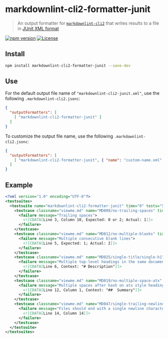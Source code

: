 # markdownlint-cli2-formatter-junit

> An output formatter for [`markdownlint-cli2`][markdownlint-cli2] that writes
> results to a file in [JUnit XML format][junit-format]

[![npm version][npm-image]][npm-url]
[![License][license-image]][license-url]

## Install

```bash
npm install markdownlint-cli2-formatter-junit --save-dev
```

## Use

For the default output file name of `"markdownlint-cli2-junit.xml"`, use
the following `.markdownlint-cli2.jsonc`:

```json
{
  "outputFormatters": [
    [ "markdownlint-cli2-formatter-junit" ]
  ]
}
```

To customize the output file name, use the following `.markdownlint-cli2.jsonc`:

```json
{
  "outputFormatters": [
    [ "markdownlint-cli2-formatter-junit", { "name": "custom-name.xml" } ]
  ]
}
```

## Example

```xml
<?xml version="1.0" encoding="UTF-8"?>
<testsuites>
  <testsuite name="markdownlint-cli2-formatter-junit" time="0" tests="5" failures="5" errors="0" skipped="0">
    <testcase classname="viewme.md" name="MD009/no-trailing-spaces" time="0">
      <failure message="Trailing spaces">
        <![CDATA[Line 3, Column 10, Expected: 0 or 2; Actual: 1]]>
      </failure>
    </testcase>
    <testcase classname="viewme.md" name="MD012/no-multiple-blanks" time="0">
      <failure message="Multiple consecutive blank lines">
        <![CDATA[Line 5, Expected: 1; Actual: 2]]>
      </failure>
    </testcase>
    <testcase classname="viewme.md" name="MD025/single-title/single-h1" time="0">
      <failure message="Multiple top-level headings in the same document">
        <![CDATA[Line 6, Context: "# Description"]]>
      </failure>
    </testcase>
    <testcase classname="viewme.md" name="MD019/no-multiple-space-atx" time="0">
      <failure message="Multiple spaces after hash on atx style heading">
        <![CDATA[Line 12, Column 1, Context: "##  Summary"]]>
      </failure>
    </testcase>
    <testcase classname="viewme.md" name="MD047/single-trailing-newline" time="0">
      <failure message="Files should end with a single newline character">
        <![CDATA[Line 14, Column 14]]>
      </failure>
    </testcase>
  </testsuite>
</testsuites>
```

<!-- markdownlint-disable line-length -->

[junit-format]: https://help.catchsoftware.com/display/ET/JUnit+Format
[license-image]: https://img.shields.io/npm/l/markdownlint-cli2-formatter-junit.svg
[license-url]: https://opensource.org/licenses/MIT
[markdownlint-cli2]: https://github.com/DavidAnson/markdownlint-cli2
[npm-image]: https://img.shields.io/npm/v/markdownlint-cli2-formatter-junit.svg
[npm-url]: https://www.npmjs.com/package/markdownlint-cli2-formatter-junit
